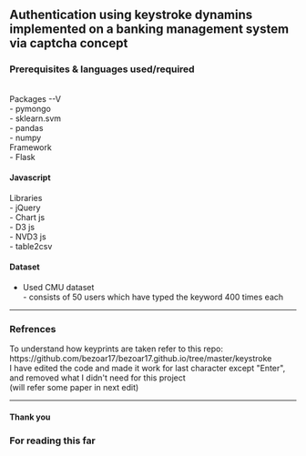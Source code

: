 <h2>Authentication using keystroke dynamins implemented on a banking management system via captcha concept
<br>
<h3>Prerequisites & languages used/required</h3>

<br>Packages --V
<br>- pymongo
<br>- sklearn.svm
<br>- pandas
<br>- numpy
<br>Framework
<br>- Flask
<br><h4>Javascript</h4>
Libraries 
<br>- jQuery
<br>- Chart js
<br>- D3 js
<br>- NVD3 js
<br>- table2csv
<br><h4>Dataset</h4>
- Used CMU dataset
<br>- consists of 50 users which have typed the keyword 400 times each
</p>
<hr>
<p><h3>Refrences</h3>
To understand how keyprints are taken refer to this repo:
<br>https://github.com/bezoar17/bezoar17.github.io/tree/master/keystroke
<br>I have edited the code and made it work for last character except "Enter", and removed what I didn't need for this project
<br>(will refer some paper in next edit)
</p>
<hr>
<h4>Thank you</h4>
<h3>For reading this far</h3>
